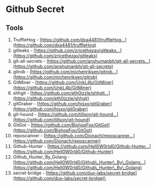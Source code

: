 # Github Secret

## Tools

1. TruffleHog - [https://github.com/dxa4481/truffleHog…](https://github.com/dxa4481/truffleHog)
2. gitleaks - [https://github.com/zricethezav/gitleaks…](https://github.com/zricethezav/gitleaks)
3. git-all-secrets - [https://github.com/anshumanbh/git-all-secrets…](https://github.com/anshumanbh/git-all-secrets)
4. gitrob - [https://github.com/michenriksen/gitrob…](https://github.com/michenriksen/gitrob)
5. GitMiner - [https://github.com/UnkL4b/GitMiner](https://github.com/UnkL4b/GitMiner)
6. shhgit - [https://github.com/eth0izzle/shhgit…](https://github.com/eth0izzle/shhgit)
7. gitGraber - [https://github.com/hisxo/gitGraber](https://github.com/hisxo/gitGraber)
8. git-hound - [https://github.com/tillson/git-hound…](https://github.com/tillson/git-hound)
9. GitGot - [https://github.com/BishopFox/GitGot](https://github.com/BishopFox/GitGot)
10. reposcanner - [https://github.com/Dionach/reposcanner…](https://github.com/Dionach/reposcanner)
11. Github-Hunter - [https://github.com/Hell0W0rld0/Github-Hunter…](https://github.com/Hell0W0rld0/Github-Hunter)
12. Github\_Hunter\_By\_Golang - [https://github.com/Hell0W0rld0/Github\_Hunter\_By\_Golang…](https://github.com/Hell0W0rld0/Github\_Hunter\_By\_Golang)
13. secret-bridge - [https://github.com/duo-labs/secret-bridge](https://github.com/duo-labs/secret-bridge)\
